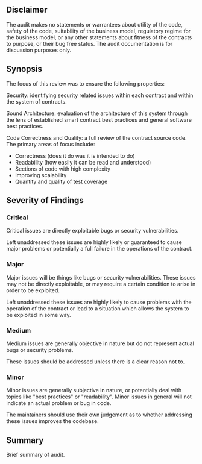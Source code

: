 ## Disclaimer

The audit makes no statements or warrantees about utility of the code, safety of the code, suitability of the business model, regulatory regime for the business model, or any other statements about fitness of the contracts to purpose, or their bug free status. The audit documentation is for discussion purposes only.

## Synopsis

The focus of this review was to ensure the following properties:

Security: identifying security related issues within each contract and within the system of contracts.

Sound Architecture: evaluation of the architecture of this system through the lens of established smart contract best practices and general software best practices.

Code Correctness and Quality: a full review of the contract source code. The primary areas of focus include:

- Correctness (does it do was it is intended to do)
- Readability (how easily it can be read and understood)
- Sections of code with high complexity
- Improving scalability
- Quantity and quality of test coverage

## Severity of Findings

### Critical

Critical issues are directly exploitable bugs or security vulnerabilities.

Left unaddressed these issues are highly likely or guaranteed to cause major problems or potentially a full failure in the operations of the contract.

### Major

Major issues will be things like bugs or security vulnerabilities. These issues may not be directly exploitable, or may require a certain condition to arise in order to be exploited.

Left unaddressed these issues are highly likely to cause problems with the operation of the contract or lead to a situation which allows the system to be exploited in some way.

### Medium

Medium issues are generally objective in nature but do not represent actual bugs or security problems.

These issues should be addressed unless there is a clear reason not to.

### Minor

Minor issues are generally subjective in nature, or potentially deal with topics like "best practices" or "readability". Minor issues in general will not indicate an actual problem or bug in code.

The maintainers should use their own judgement as to whether addressing these issues improves the codebase.

## Summary

Brief summary of audit.
